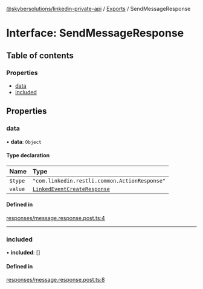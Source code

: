 [@skybersolutions/linkedin-private-api](../README.md) / [Exports](../modules.md) / SendMessageResponse

# Interface: SendMessageResponse

## Table of contents

### Properties

- [data](SendMessageResponse.md#data)
- [included](SendMessageResponse.md#included)

## Properties

### data

• **data**: `Object`

#### Type declaration

| Name | Type |
| :------ | :------ |
| `$type` | ``"com.linkedin.restli.common.ActionResponse"`` |
| `value` | [`LinkedEventCreateResponse`](LinkedEventCreateResponse.md) |

#### Defined in

[responses/message.response.post.ts:4](https://github.com/SkyberSolutions/linkedin-private-api/blob/c247a0c/src/responses/message.response.post.ts#L4)

___

### included

• **included**: []

#### Defined in

[responses/message.response.post.ts:8](https://github.com/SkyberSolutions/linkedin-private-api/blob/c247a0c/src/responses/message.response.post.ts#L8)
